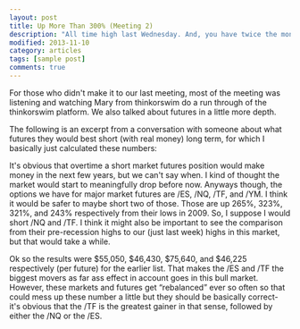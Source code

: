 ```yaml
---
layout: post
title: Up More Than 300% (Meeting 2)
description: "All time high last Wednesday. And, you have twice the money you have been using."
modified: 2013-11-10
category: articles
tags: [sample post]
comments: true  
---
```


For those who didn't make it to our last meeting, most of the meeting was listening and watching Mary from thinkorswim do a run through of the thinkorswim platform. We also talked about futures in a little more depth.

The following is an excerpt from a conversation with someone about what futures they would best short (with real money) long term, for which I basically just calculated these numbers:

It's obvious that overtime a short market futures position would make money in the next few years, but we can't say when. I kind of thought the market would start to meaningfully drop before now. Anyways though, the options we have for major market futures are /ES, /NQ, /TF, and /YM. I think it would be safer to maybe short two of those. Those are up 265%, 323%, 321%, and 243% respectively from their lows in 2009. So, I suppose I would short /NQ and /TF. I think it might also be important to see the comparison from their pre-recession highs to our (just last week) highs in this market, but that would take a while. 

Ok so the results were $55,050, $46,430, $75,640, and $46,225 respectively (per future) for the earlier list. That makes the /ES and /TF the biggest movers as far ass effect in account goes in this bull market. However, these markets and futures get “rebalanced” ever so often so that could mess up these number a little but they should be basically correct- it's obvious that the /TF is the greatest gainer in that sense, followed by either the /NQ or the /ES.

